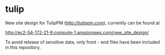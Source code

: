 # tulip
New site design for TulipPM (http://tulippm.com), currently can be found at

http://ec2-54-172-21-9.compute-1.amazonaws.com/new_site_design/

To avoid release of sensitive data, only front - end files have been included in this repository.
